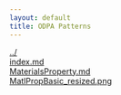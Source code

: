 ```yaml
---
layout: default
title: ODPA Patterns
---
```

  
[../](../)  
[index.md](./index.md)  
[MaterialsProperty.md](./MaterialsProperty.md)  
[MatlPropBasic_resized.png](./MatlPropBasic_resized.png)  
